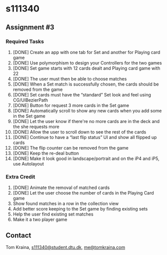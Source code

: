 s111340
=======

Assignment #3
-------------

### Required Tasks
1. [DONE] Create an app with one tab for Set and another for Playing card game
2. [DONE] Use polymorphism to design your Controllers for the two games
3. [DONE] Set game starts with 12 cards dealt and Playing card game with 22
4. [DONE] The user must then be able to choose matches
5. [DONE] When a Set match is successfully chosen, the cards should be removed from the game
6. [DONE] Set cards must have the “standard” Set look and feel using CG/UIBezierPath
7. [DONE] Button for request 3 more cards in the Set game
8. [DONE] Automatically scroll to show any new cards when you add some in the Set game
9. [DONE] Let the user know if there're no more cards are in the deck and the she requests more
10. [DONE] Allow the user to scroll down to see the rest of the cards
11. [DONE] Continue to have a “last flip status” UI and show all flipped up cards
12. [DONE] The flip counter can be removed from the game
13. [DONE] Keep the re-deal button
14. [DONE] Make it look good in landscape/portrait and on the iP4 and iP5, use Autolayout

### Extra Credit
1. [DONE] Animate the removal of matched cards
2. [DONE] Let the user choose the number of cards in the Playing Card game
3. Show found matches in a row in the collection view
4. Add better score keeping to the Set game by finding existing sets
5. Help the user find existing set matches
6. Make it a two player game

Contact
-------
Tom Kraina, s111340@student.dtu.dk, me@tomkraina.com